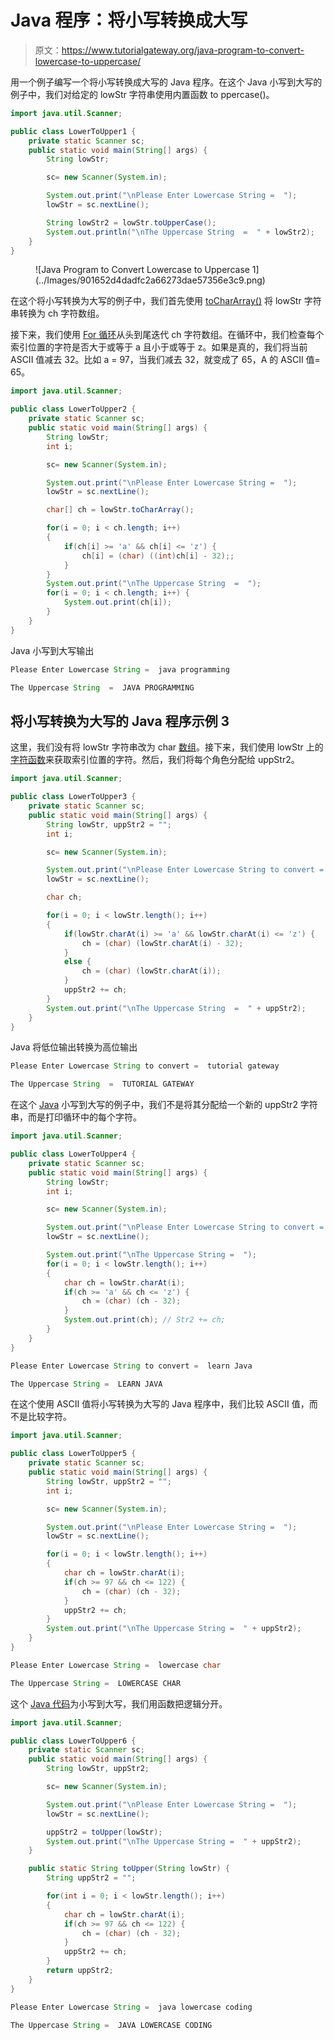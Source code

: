 # Java 程序：将小写转换成大写

> 原文：<https://www.tutorialgateway.org/java-program-to-convert-lowercase-to-uppercase/>

用一个例子编写一个将小写转换成大写的 Java 程序。在这个 Java 小写到大写的例子中，我们对给定的 lowStr 字符串使用内置函数 to ppercase()。

```java
import java.util.Scanner;

public class LowerToUpper1 {
	private static Scanner sc;
	public static void main(String[] args) {
		String lowStr;

		sc= new Scanner(System.in);

		System.out.print("\nPlease Enter Lowercase String =  ");
		lowStr = sc.nextLine();

		String lowStr2 = lowStr.toUpperCase();	
		System.out.println("\nThe Uppercase String  =  " + lowStr2);
	}
}
```

<figure class="wp-block-image size-large">![Java Program to Convert Lowercase to Uppercase 1](../Images/901652d4dadfc2a66273dae57356e3c9.png)</figure>

在这个将小写转换为大写的例子中，我们首先使用 [toCharArray()](https://www.tutorialgateway.org/java-tochararray-method/) 将 lowStr 字符串转换为 ch 字符数组。

接下来，我们使用 [For 循环](https://www.tutorialgateway.org/java-for-loop/)从头到尾迭代 ch 字符数组。在循环中，我们检查每个索引位置的字符是否大于或等于 a 且小于或等于 z。如果是真的，我们将当前 ASCII 值减去 32。比如 a = 97，当我们减去 32，就变成了 65，A 的 ASCII 值= 65。

```java
import java.util.Scanner;

public class LowerToUpper2 {
	private static Scanner sc;
	public static void main(String[] args) {
		String lowStr;
		int i;

		sc= new Scanner(System.in);

		System.out.print("\nPlease Enter Lowercase String =  ");
		lowStr = sc.nextLine();

		char[] ch = lowStr.toCharArray();

		for(i = 0; i < ch.length; i++)
		{
			if(ch[i] >= 'a' && ch[i] <= 'z') {
				ch[i] = (char) ((int)ch[i] - 32);;
			}
		}
		System.out.print("\nThe Uppercase String  =  ");
		for(i = 0; i < ch.length; i++) {
			System.out.print(ch[i]);
		}
	}
}
```

Java 小写到大写输出

```java
Please Enter Lowercase String =  java programming

The Uppercase String  =  JAVA PROGRAMMING
```

## 将小写转换为大写的 Java 程序示例 3

这里，我们没有将 lowStr 字符串改为 char [数组](https://www.tutorialgateway.org/java-array/)。接下来，我们使用 lowStr 上的[字符函数](https://www.tutorialgateway.org/java-charat-method/)来获取索引位置的字符。然后，我们将每个角色分配给 uppStr2。

```java
import java.util.Scanner;

public class LowerToUpper3 {
	private static Scanner sc;
	public static void main(String[] args) {
		String lowStr, uppStr2 = "";
		int i;

		sc= new Scanner(System.in);

		System.out.print("\nPlease Enter Lowercase String to convert =  ");
		lowStr = sc.nextLine();

		char ch;

		for(i = 0; i < lowStr.length(); i++)
		{
			if(lowStr.charAt(i) >= 'a' && lowStr.charAt(i) <= 'z') {
				ch = (char) (lowStr.charAt(i) - 32);
			}
			else {
				ch = (char) (lowStr.charAt(i));
			}
			uppStr2 += ch;
		}
		System.out.print("\nThe Uppercase String  =  " + uppStr2);
	}
}
```

Java 将低位输出转换为高位输出

```java
Please Enter Lowercase String to convert =  tutorial gateway

The Uppercase String  =  TUTORIAL GATEWAY
```

在这个 [Java](https://www.tutorialgateway.org/java-tutorial/) 小写到大写的例子中，我们不是将其分配给一个新的 uppStr2 字符串，而是打印循环中的每个字符。

```java
import java.util.Scanner;

public class LowerToUpper4 {
	private static Scanner sc;
	public static void main(String[] args) {
		String lowStr;
		int i;

		sc= new Scanner(System.in);

		System.out.print("\nPlease Enter Lowercase String to convert =  ");
		lowStr = sc.nextLine();

		System.out.print("\nThe Uppercase String =  ");
		for(i = 0; i < lowStr.length(); i++)
		{
			char ch = lowStr.charAt(i);
			if(ch >= 'a' && ch <= 'z') {
				ch = (char) (ch - 32);
			}
			System.out.print(ch); // Str2 += ch;
		}
	}
}
```

```java
Please Enter Lowercase String to convert =  learn Java

The Uppercase String =  LEARN JAVA
```

在这个使用 ASCII 值将小写转换为大写的 Java 程序中，我们比较 ASCII 值，而不是比较字符。

```java
import java.util.Scanner;

public class LowerToUpper5 {
	private static Scanner sc;
	public static void main(String[] args) {
		String lowStr, uppStr2 = "";
		int i;

		sc= new Scanner(System.in);

		System.out.print("\nPlease Enter Lowercase String =  ");
		lowStr = sc.nextLine();

		for(i = 0; i < lowStr.length(); i++)
		{
			char ch = lowStr.charAt(i);
			if(ch >= 97 && ch <= 122) {
				ch = (char) (ch - 32);
			}
			uppStr2 += ch;
		}
		System.out.print("\nThe Uppercase String =  " + uppStr2);
	}
}
```

```java
Please Enter Lowercase String =  lowercase char

The Uppercase String =  LOWERCASE CHAR
```

这个 [Java 代码](https://www.tutorialgateway.org/learn-java-programs/)为小写到大写，我们用函数把逻辑分开。

```java
import java.util.Scanner;

public class LowerToUpper6 {
	private static Scanner sc;
	public static void main(String[] args) {
		String lowStr, uppStr2;

		sc= new Scanner(System.in);

		System.out.print("\nPlease Enter Lowercase String =  ");
		lowStr = sc.nextLine();

		uppStr2 = toUpper(lowStr);
		System.out.print("\nThe Uppercase String =  " + uppStr2);
	}

	public static String toUpper(String lowStr) {
		String uppStr2 = "";

		for(int i = 0; i < lowStr.length(); i++)
		{
			char ch = lowStr.charAt(i);
			if(ch >= 97 && ch <= 122) {
				ch = (char) (ch - 32);
			}
			uppStr2 += ch;
		}
		return uppStr2;
	}
}
```

```java
Please Enter Lowercase String =  java lowercase coding

The Uppercase String =  JAVA LOWERCASE CODING
```